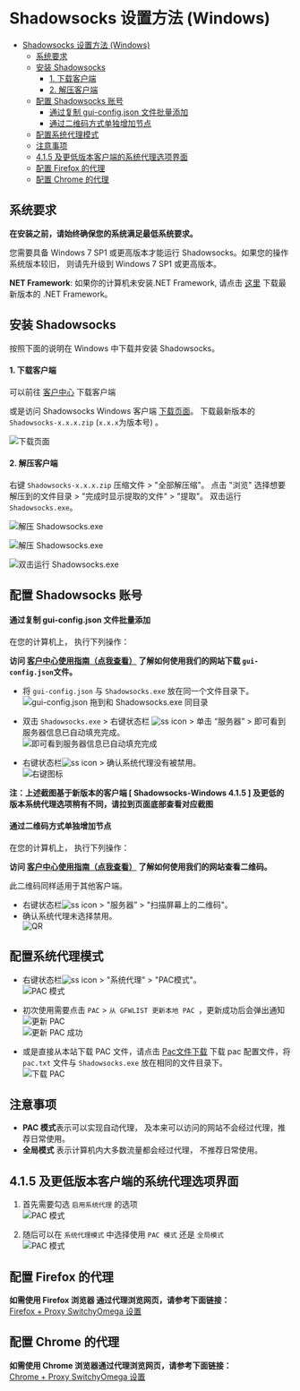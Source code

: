 # Shadowsocks 设置方法 (Windows)
- [Shadowsocks 设置方法 (Windows)](#shadowsocks-设置方法-windows)
  - [系统要求](#系统要求)
  - [安装 Shadowsocks](#安装-shadowsocks)
      - [1. 下载客户端](#1-下载客户端)
      - [2. 解压客户端](#2-解压客户端)
  - [配置 Shadowsocks 账号](#配置-shadowsocks-账号)
      - [通过复制 gui-config.json 文件批量添加](#通过复制-gui-configjson-文件批量添加)
      - [通过二维码方式单独增加节点](#通过二维码方式单独增加节点)
  - [配置系统代理模式](#配置系统代理模式)
  - [注意事项](#注意事项)
  - [4.1.5 及更低版本客户端的系统代理选项界面](#415-及更低版本客户端的系统代理选项界面)
  - [配置 Firefox 的代理](#配置-firefox-的代理)
  - [配置 Chrome 的代理](#配置-chrome-的代理)

## 系统要求
**在安装之前，请始终确保您的系统满足最低系统要求。**

您需要具备 Windows 7 SP1 或更高版本才能运行 Shadowsocks。如果您的操作系统版本较旧， 则请先升级到  Windows 7 SP1 或更高版本。

**NET Framework**: 如果你的计算机未安装.NET Framework, 请点击 [这里](https://www.microsoft.com/zh-tw/download/details.aspx?id=53345) 下载最新版本的 .NET Framework。

## 安装 Shadowsocks

按照下面的说明在 Windows 中下载并安装 Shadowsocks。

#### 1. 下载客户端

可以前往 [客户中心](https://order.shadowsocks.at/index.php?rp=/download/category/1/Shadowsocks-.html) 下载客户端  

或是访问 Shadowsocks Windows 客户端 [下载页面](https://github.com/shadowsocks/shadowsocks-windows/releases)。
下载最新版本的 `Shadowsocks-x.x.x.zip`  (`x.x.x`为版本号) 。

![下载页面](../../assets/images/win-shadowsockDownload.png)



#### 2. 解压客户端

右键 `Shadowsocks-x.x.x.zip` 压缩文件 > "全部解压缩"。
点击 "浏览" 选择想要解压到的文件目录 > "完成时显示提取的文件" > "提取"。
双击运行 `Shadowsocks.exe`。

![解压 Shadowsocks.exe](../../assets/images/win-unzipSS.png)

![解压 Shadowsocks.exe](../../assets/images/win-unzipSS2.png)

![双击运行 Shadowsocks.exe](../../assets/images/win-doubleClickSS.png)



## 配置 Shadowsocks 账号

#### 通过复制 gui-config.json 文件批量添加  
在您的计算机上， 执行下列操作：

**访问 [客户中心使用指南（点我查看）](../../zh_CN/introduction-of-client-portal.md#下载配置文件) 了解如何使用我们的网站下载 `gui-config.json`文件。**

* 将 `gui-config.json` 与 `Shadowsocks.exe` 放在同一个文件目录下。  
![gui-config.json 拖到和 Shadowsocks.exe 同目录](../../assets/images/win-together.png)

* 双击 `Shadowsocks.exe` > 右键状态栏 ![ss icon](../../assets/images/win-icon.png) >  单击 “服务器”  > 即可看到服务器信息已自动填充完成。  
![即可看到服务器信息已自动填充完成](../../assets/images/win-autofill.png)

* 右键状态栏![ss icon](../../assets/images/win-icon.png) > 确认系统代理没有被禁用。  
![右键图标](../../assets/images/win-enable.png)

**注：上述截图基于新版本的客户端 [ Shadowsocks-Windows 4.1.5 ] 及更低的版本系统代理选项稍有不同，请拉到页面底部查看对应截图**  

#### 通过二维码方式单独增加节点  
在您的计算机上， 执行下列操作：

**访问 [客户中心使用指南（点我查看）](../../zh_CN/introduction-of-client-portal.md#查看节点二维码) 了解如何使用我们的网站查看二维码。**

此二维码同样适用于其他客户端。

* 右键状态栏![ss icon](../../assets/images/win-icon.png) > "服务器” > "扫描屏幕上的二维码"。
* 确认系统代理未选择禁用。  
![QR](../../assets/images/win-QR.png)



## 配置系统代理模式
* 右键状态栏![ss icon](../../assets/images/win-icon.png) > "系统代理" > "PAC模式"。  
![PAC 模式](../../assets/images/win-pac.png)

* 初次使用需要点击 `PAC` > `从 GFWLIST 更新本地 PAC `，更新成功后会弹出通知   
![更新 PAC](../../assets/images/win-update-pac.png)  <br />
![更新 PAC 成功](../../assets/images/win-update-pac-done.png)

* 或是直接从本站下载 PAC 文件，请点击 [Pac文件下载](https://order.shadowsocks.at/dl.php?type=d&id=14) 下载 pac 配置文件，将  `pac.txt` 文件与 `Shadowsocks.exe` 放在相同的文件目录下。  
![下载 PAC](../../assets/images/win-pact.png)

## 注意事项
- **PAC 模式**表示可以实现自动代理， 及本来可以访问的网站不会经过代理，推荐日常使用。
- **全局模式** 表示计算机内大多数流量都会经过代理， 不推荐日常使用。

## 4.1.5 及更低版本客户端的系统代理选项界面
1. 首先需要勾选 `启用系统代理` 的选项  
![PAC 模式](../../assets/images/win-enable-old.png)

2. 随后可以在 `系统代理模式` 中选择使用 `PAC 模式` 还是 `全局模式`  
![PAC 模式](../../assets/images/win-pac-old.png)

## 	配置 Firefox 的代理

**如需使用 Firefox 浏览器	通过代理浏览网页，请参考下面链接：**  
[Firefox + Proxy SwitchyOmega 设置](../../zh_CN/browser/firefox-setup-guide.md)


## 配置 Chrome 的代理

**如需使用 Chrome 浏览器通过代理浏览网页，请参考下面链接：**  
[Chrome + Proxy SwitchyOmega 设置](../../zh_CN/browser/chrome-setup-guide.md)
